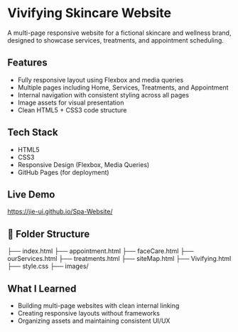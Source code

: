 # Vivifying Skincare Website

A multi-page responsive website for a fictional skincare and wellness brand, designed to showcase services, treatments, and appointment scheduling.

##  Features
- Fully responsive layout using Flexbox and media queries
- Multiple pages including Home, Services, Treatments, and Appointment
- Internal navigation with consistent styling across all pages
- Image assets for visual presentation
- Clean HTML5 + CSS3 code structure

##  Tech Stack
- HTML5
- CSS3
- Responsive Design (Flexbox, Media Queries)
- GitHub Pages (for deployment)

##  Live Demo
 https://jie-ui.github.io/Spa-Website/


## 📁 Folder Structure
├── index.html
├── appointment.html
├── faceCare.html
├── ourServices.html
├── treatments.html
├── siteMap.html
├── Vivifying.html
├── style.css
├── images/

##  What I Learned
- Building multi-page websites with clean internal linking
- Creating responsive layouts without frameworks
- Organizing assets and maintaining consistent UI/UX
